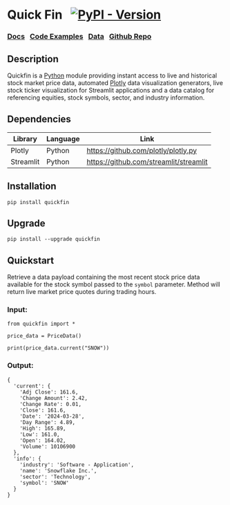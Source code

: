 # Quick Fin &nbsp; [![PyPI - Version](https://img.shields.io/pypi/v/quickfin)](https://pypi.org/project/quickfin/)


### [Docs](https://quickfin.techbyderek.com/) &nbsp; [Code Examples](https://quickfin.techbyderek.com/main/examples.html) &nbsp; [Data](https://gist.githubusercontent.com/REPNOT/6bffda0dd727d63a0bd727d4ff1c890a/raw/ec1ea323068b45739ddd595dfab897cc5f7c6487/fin_data.json) &nbsp; [Github Repo](https://github.com/REPNOT/quickfin) &nbsp; 


## Description

Quickfin is a [Python](https://www.python.org/) module providing instant access to live and historical stock market price data, automated [Plotly](https://github.com/plotly/plotly.py) data visualization generators, live stock ticker visualization for Streamlit applications and a data catalog for referencing equities, stock symbols, sector, and industry information.


## Dependencies

| Library   | Language | Link                                                               |
| --------- | -------- | ------------------------------------------------------------------ |
| Plotly    | Python   | https://github.com/plotly/plotly.py                                |
| Streamlit | Python   | https://github.com/streamlit/streamlit                             |



## Installation

    pip install quickfin


## Upgrade

    pip install --upgrade quickfin


## Quickstart

Retrieve a data payload containing the most recent stock price data available for the stock symbol passed to the `symbol` parameter. Method will return live market price quotes during trading hours. 

### Input:

    from quickfin import *

    price_data = PriceData()

    print(price_data.current("SNOW"))

### Output:

    {
      'current': {
        'Adj Close': 161.6,
        'Change Amount': 2.42,
        'Change Rate': 0.01,
        'Close': 161.6,
        'Date': '2024-03-28',
        'Day Range': 4.89,
        'High': 165.89,
        'Low': 161.0,
        'Open': 164.02,
        'Volume': 10106900
      },
      'info': {
        'industry': 'Software - Application',
        'name': 'Snowflake Inc.',
        'sector': 'Technology',
        'symbol': 'SNOW'
      }
    }
